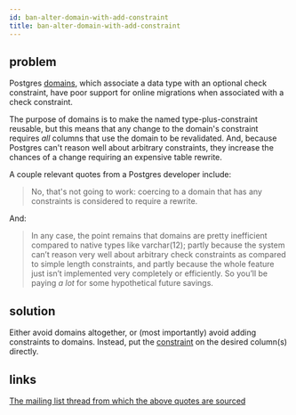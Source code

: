 ```yaml
---
id: ban-alter-domain-with-add-constraint
title: ban-alter-domain-with-add-constraint
---
```


## problem

Postgres [domains][], which associate a data type with an optional check constraint, have poor support for online migrations
when associated with a check constraint.

[domains]: https://www.postgresql.org/docs/current/sql-createdomain.html

The purpose of domains is to make the named type-plus-constraint reusable, but this means that any change to the domain's constraint
requires _all_ columns that use the domain to be revalidated. And, because Postgres can't reason well about arbitrary constraints,
they increase the chances of a change requiring an expensive table rewrite.

A couple relevant quotes from a Postgres developer include:

> No, that's not going to work: coercing to a domain that has any
> constraints is considered to require a rewrite.

And:

> In any case, the point remains that domains are pretty inefficient
> compared to native types like varchar(12); partly because the system
> can’t reason very well about arbitrary check constraints as compared
> to simple length constraints, and partly because the whole feature
> just isn’t implemented very completely or efficiently.  So you’ll be
> paying *a lot* for some hypothetical future savings.


## solution

Either avoid domains altogether, or (most importantly) avoid adding constraints to domains. Instead, put the [constraint][]
on the desired column(s) directly.

[constraint]: https://www.postgresql.org/docs/current/sql-createdomain.html

## links

[The mailing list thread from which the above quotes are sourced](https://www.postgresql.org/message-id/flat/CADVWZZKjhV9fLpewPdQMZx7V6kvGJViwMEDrPAv9m50rGeK9UA%40mail.gmail.com)
